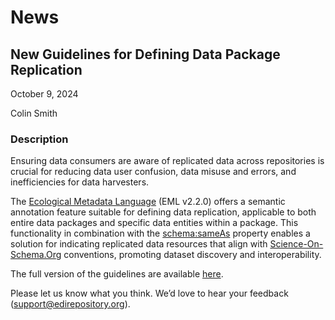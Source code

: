 # News

## New Guidelines for Defining Data Package Replication

October 9, 2024

Colin Smith

### Description

Ensuring data consumers are aware of replicated data across repositories is crucial for reducing data user confusion, data misuse and errors, and inefficiencies for data harvesters.

The [Ecological Metadata Language](https://eml.ecoinformatics.org/eml-ecological-metadata-language) (EML v2.2.0) offers a semantic annotation feature suitable for defining data replication, applicable to both entire data packages and specific data entities within a package. This functionality in combination with the [schema:sameAs](https://schema.org/sameAs) property enables a solution for indicating replicated data resources that align with [Science-On-Schema.Org](https://github.com/ESIPFed/science-on-schema.org) conventions, promoting dataset discovery and interoperability.

The full version of the guidelines are available [here](/templates/resources/defining-data-replication.md).

Please let us know what you think. We’d love to hear your feedback ([support@edirepository.org](mailto:support@edirepository.org)).

<!-- News -->
